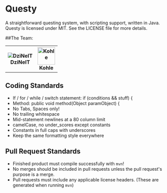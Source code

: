 Questy
======

A straightforward questing system, with scripting support, written in Java. Questy is licensed under MIT. See the LICENSE file for more details.

##The Team:
<table>
	<tr>
		<th><img src="https://en.gravatar.com/userimage/33964137/1a88e05eaeb009a4323e3076b309313c.png?size=55" alt="DziNeIT" title="DziNeIT"/><br/>DziNeIT</th>
		<th><img src="https://dl.dropbox.com/u/35876967/fancykohlewhitebg.png" width="55" height="55" alt="Kohle" title="Kohle"/><br/>Kohle</th>
	</tr>
</table>

Coding Standards
----------------------------------
* If / for / while / switch statement: if (conditions && stuff) {
* Method: public void method(Object paramObject) {
* No Tabs, Spaces only!
* No trailing whitespace
* Mid-statement newlines at a 80 column limit
* camelCase, no under_scores except constants
* Constants in full caps with underscores
* Keep the same formatting style everywhere

Pull Request Standards
----------------------------------
* Finished product must compile successfully with `mvn`!
* No merges should be included in pull requests unless the pull request's purpose is a merge.
* Pull requests must include any applicable license headers. (These are generated when running `mvn`)
